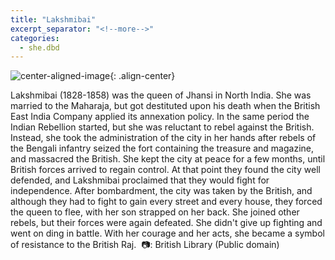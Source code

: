 ```yaml
---
title: "Lakshmibai"
excerpt_separator: "<!--more-->"
categories:
  - she.dbd
---
```



![center-aligned-image](https://cdn.pixabay.com/photo/2020/10/26/16/56/man-5687861_1280.png){: .align-center}

Lakshmibai (1828-1858) was the queen of Jhansi in North India. She was married to the Maharaja, but got destituted upon his death when the British East India Company applied its annexation policy. In the same period the Indian Rebellion started, but she was reluctant to rebel against the British. Instead, she took the administration of the city in her hands after rebels of the Bengali infantry seized the fort containing the treasure and magazine, and massacred the British. She kept the city at peace for a few months, until British forces arrived to regain control. At that point they found the city well defended, and Lakshmibai proclaimed that they would fight for independence. After bombardment, the city was taken by the British, and although they had to fight to gain every street and every house, they forced the queen to flee, with her son strapped on her back. She joined other rebels, but their forces were again defeated. She didn't give up fighting and went on ding in battle. With her courage and her acts, she became a symbol of resistance to the British Raj.⁠
⁠
📷: British Library (Public domain)⁠
